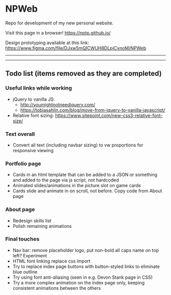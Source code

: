 # NPWeb

Repo for development of my new personal website.

Visit this page in a browser!
https://nptp.github.io/

Design prototyping available at this link:
https://www.figma.com/file/DJxw5mQICWUH8DLpjCvnoM/NPWeb

---
---

## Todo list (items removed as they are completed)

### Useful links while working
- jQuery to vanilla JS:
  - http://youmightnotneedjquery.com/
  - https://tobiasahlin.com/blog/move-from-jquery-to-vanilla-javascript/
- Relative font sizing: https://www.sitepoint.com/new-css3-relative-font-size/

### Text overall
- Convert all text (including navbar sizing) to vw proportions for responsive viewing

### Portfolio page
- Cards in an html template that can be added to a JSON or something and added to the page via js script, not hardcoded
- Animated slides/animations in the picture slot on game cards
- Cards slide and animate in on scroll, not before. Copy code from About page

### About page
- Redesign skills list
- Polish remaining animations

### Final touches
- Nav bar: remove placeholder logo, put non-bold all caps name on top left? Experiment
- HTML font linking replace css import
- Try to replace index page buttons with button-styled links to eliminate blue outline
- Try using font anti-aliasing (seen in e.g. Devon Stank page in CSS)
- Try a more complex animation on the index page only, keeping consistent animations between the others